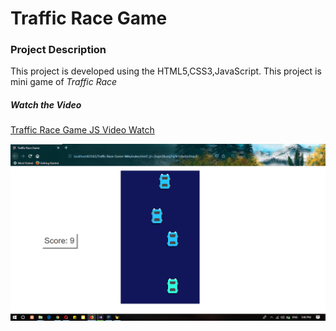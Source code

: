 # Traffic Race Game

### Project Description

This project is developed using the HTML5,CSS3,JavaScript. 
This project is mini game of *Traffic Race*

##### Watch the Video

[Traffic Race Game JS Video Watch](https://youtu.be/n756geFPUIo)

![Image of Yaktocat](images/Screenshot%20(159).png)

